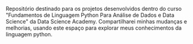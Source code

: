 Repositório destinado para os projetos desenvolvidos dentro do curso "Fundamentos de Linguagem Python Para Análise de Dados e Data Science" da Data Science Academy. Compartilharei minhas mudanças e melhorias, usando este espaço para explorar meus conhecimentos da linguagem python.
